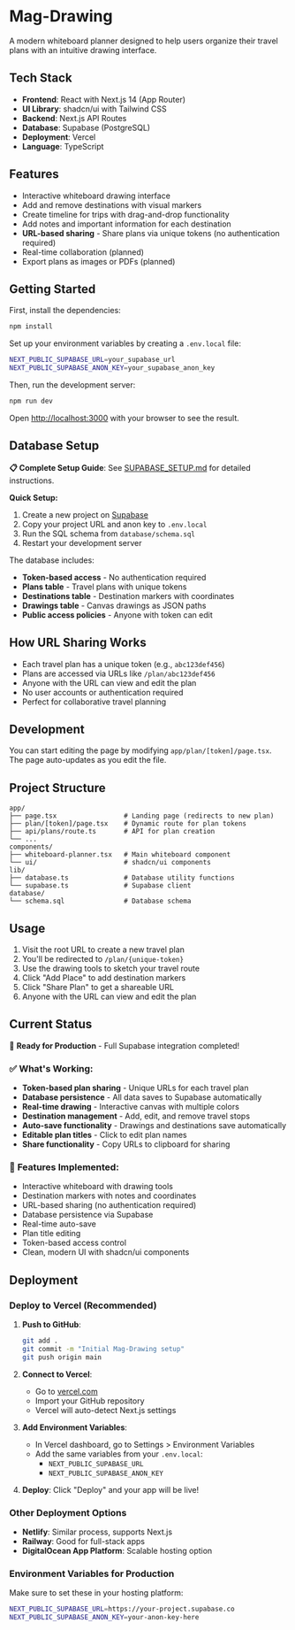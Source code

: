 # Mag-Drawing

A modern whiteboard planner designed to help users organize their travel plans with an intuitive drawing interface.

## Tech Stack

- **Frontend**: React with Next.js 14 (App Router)
- **UI Library**: shadcn/ui with Tailwind CSS
- **Backend**: Next.js API Routes
- **Database**: Supabase (PostgreSQL)
- **Deployment**: Vercel
- **Language**: TypeScript

## Features

- Interactive whiteboard drawing interface
- Add and remove destinations with visual markers
- Create timeline for trips with drag-and-drop functionality
- Add notes and important information for each destination
- **URL-based sharing** - Share plans via unique tokens (no authentication required)
- Real-time collaboration (planned)
- Export plans as images or PDFs (planned)

## Getting Started

First, install the dependencies:

```bash
npm install
```

Set up your environment variables by creating a `.env.local` file:

```bash
NEXT_PUBLIC_SUPABASE_URL=your_supabase_url
NEXT_PUBLIC_SUPABASE_ANON_KEY=your_supabase_anon_key
```

Then, run the development server:

```bash
npm run dev
```

Open [http://localhost:3000](http://localhost:3000) with your browser to see the result.

## Database Setup

**📋 Complete Setup Guide**: See [SUPABASE_SETUP.md](./SUPABASE_SETUP.md) for detailed instructions.

**Quick Setup:**
1. Create a new project on [Supabase](https://supabase.com)
2. Copy your project URL and anon key to `.env.local`
3. Run the SQL schema from `database/schema.sql`
4. Restart your development server

The database includes:
- **Token-based access** - No authentication required
- **Plans table** - Travel plans with unique tokens
- **Destinations table** - Destination markers with coordinates
- **Drawings table** - Canvas drawings as JSON paths
- **Public access policies** - Anyone with token can edit

## How URL Sharing Works

- Each travel plan has a unique token (e.g., `abc123def456`)
- Plans are accessed via URLs like `/plan/abc123def456`
- Anyone with the URL can view and edit the plan
- No user accounts or authentication required
- Perfect for collaborative travel planning

## Development

You can start editing the page by modifying `app/plan/[token]/page.tsx`. The page auto-updates as you edit the file.

## Project Structure

```
app/
├── page.tsx                 # Landing page (redirects to new plan)
├── plan/[token]/page.tsx    # Dynamic route for plan tokens
├── api/plans/route.ts       # API for plan creation
└── ...
components/
├── whiteboard-planner.tsx   # Main whiteboard component
└── ui/                      # shadcn/ui components
lib/
├── database.ts              # Database utility functions
└── supabase.ts              # Supabase client
database/
└── schema.sql               # Database schema
```

## Usage

1. Visit the root URL to create a new travel plan
2. You'll be redirected to `/plan/{unique-token}`
3. Use the drawing tools to sketch your travel route
4. Click "Add Place" to add destination markers
5. Click "Share Plan" to get a shareable URL
6. Anyone with the URL can view and edit the plan

## Current Status

🚀 **Ready for Production** - Full Supabase integration completed!

### ✅ What's Working:
- **Token-based plan sharing** - Unique URLs for each travel plan
- **Database persistence** - All data saves to Supabase automatically
- **Real-time drawing** - Interactive canvas with multiple colors
- **Destination management** - Add, edit, and remove travel stops
- **Auto-save functionality** - Drawings and destinations save automatically
- **Editable plan titles** - Click to edit plan names
- **Share functionality** - Copy URLs to clipboard for sharing

### 🎯 **Features Implemented:**
- Interactive whiteboard with drawing tools
- Destination markers with notes and coordinates
- URL-based sharing (no authentication required)
- Database persistence via Supabase
- Real-time auto-save
- Plan title editing
- Token-based access control
- Clean, modern UI with shadcn/ui components

## Deployment

### Deploy to Vercel (Recommended)

1. **Push to GitHub**:
   ```bash
   git add .
   git commit -m "Initial Mag-Drawing setup"
   git push origin main
   ```

2. **Connect to Vercel**:
   - Go to [vercel.com](https://vercel.com)
   - Import your GitHub repository
   - Vercel will auto-detect Next.js settings

3. **Add Environment Variables**:
   - In Vercel dashboard, go to Settings > Environment Variables
   - Add the same variables from your `.env.local`:
     - `NEXT_PUBLIC_SUPABASE_URL`
     - `NEXT_PUBLIC_SUPABASE_ANON_KEY`

4. **Deploy**: Click "Deploy" and your app will be live!

### Other Deployment Options
- **Netlify**: Similar process, supports Next.js
- **Railway**: Good for full-stack apps
- **DigitalOcean App Platform**: Scalable hosting option

### Environment Variables for Production
Make sure to set these in your hosting platform:
```bash
NEXT_PUBLIC_SUPABASE_URL=https://your-project.supabase.co
NEXT_PUBLIC_SUPABASE_ANON_KEY=your-anon-key-here
```
